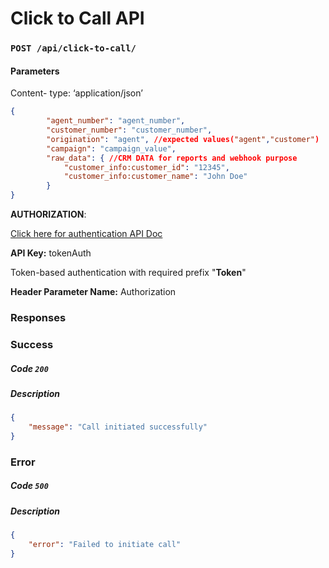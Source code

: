 # Click to Call API

### `POST /api/click-to-call/`

#### Parameters

Content- type: ‘application/json’

```json
{
        "agent_number": "agent_number",
        "customer_number": "customer_number",
        "origination": "agent", //expected values("agent","customer")
        "campaign": "campaign_value",
        "raw_data": { //CRM DATA for reports and webhook purpose
            "customer_info:customer_id": "12345",
            "customer_info:customer_name": "John Doe"
        }
}
```

**AUTHORIZATION**:

[Click here for authentication API Doc](https://github.com/Buzzworks/Flexydial_API_DOC/blob/main/Authentication.md)

**API Key:** tokenAuth

Token-based authentication with required prefix "**Token**"

**Header Parameter Name:** Authorization



### Responses

### Success

##### Code `200`

##### Description

```json
{
    "message": "Call initiated successfully"
}
```

### Error

##### Code `500`

##### Description

```json
{
    "error": "Failed to initiate call"
}
```
